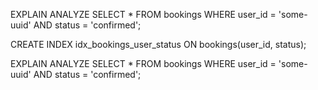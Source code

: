 EXPLAIN ANALYZE
SELECT *
FROM bookings
WHERE user_id = 'some-uuid' AND status = 'confirmed';


CREATE INDEX idx_bookings_user_status ON bookings(user_id, status);

EXPLAIN ANALYZE
SELECT *
FROM bookings
WHERE user_id = 'some-uuid' AND status = 'confirmed';
